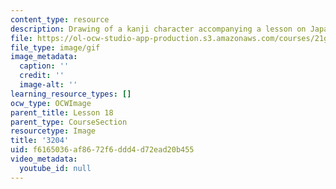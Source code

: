 ```yaml
---
content_type: resource
description: Drawing of a kanji character accompanying a lesson on Japanese.
file: https://ol-ocw-studio-app-production.s3.amazonaws.com/courses/21g-504-japanese-iv-spring-2009/f6165036af8672f6ddd4d72ead20b455_3204.gif
file_type: image/gif
image_metadata:
  caption: ''
  credit: ''
  image-alt: ''
learning_resource_types: []
ocw_type: OCWImage
parent_title: Lesson 18
parent_type: CourseSection
resourcetype: Image
title: '3204'
uid: f6165036-af86-72f6-ddd4-d72ead20b455
video_metadata:
  youtube_id: null
---
```

